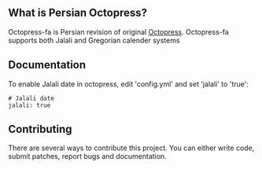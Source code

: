 ## What is Persian Octopress?

Octopress-fa is Persian revision of original [Octopress](https://github.com/imathis/octopress). Octopress-fa supports both Jalali and Gregorian calender systems

## Documentation

To enable Jalali date in octopress, edit 'config.yml' and set 'jalali' to 'true': 

    # Jalali date
    jalali: true

## Contributing

There are several ways to contribute this project. You can either write code, submit patches, report bugs and documentation.
